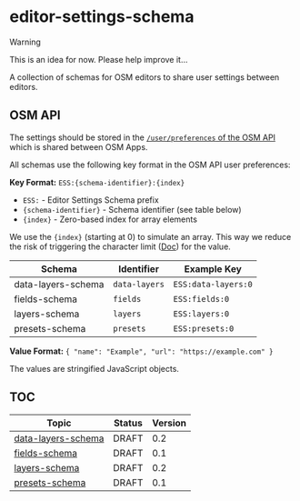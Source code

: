 # editor-settings-schema

> [!WARNING]
> This is an idea for now. Please help improve it…

A collection of schemas for OSM editors to share user settings between editors.

## OSM API

The settings should be stored in the [`/user/preferences` of the OSM API](https://wiki.openstreetmap.org/wiki/API_v0.6#Preferences_of_the_logged-in_user:_GET|PUT|DELETE_/api/0.6/user/preferences) which is shared between OSM Apps.

All schemas use the following key format in the OSM API user preferences:

**Key Format:** `ESS:{schema-identifier}:{index}`

- `ESS:` - Editor Settings Schema prefix
- `{schema-identifier}` - Schema identifier (see table below)
- `{index}` - Zero-based index for array elements

We use the `{index}` (starting at 0) to simulate an array. This way we reduce the risk of triggering the character limit ([Doc](https://wiki.openstreetmap.org/wiki/API_v0.6#Maximum_string_lengths)) for the value.

| Schema             | Identifier    | Example Key         |
| ------------------ | ------------- | ------------------- |
| data-layers-schema | `data-layers` | `ESS:data-layers:0` |
| fields-schema      | `fields`      | `ESS:fields:0`      |
| layers-schema      | `layers`      | `ESS:layers:0`      |
| presets-schema     | `presets`     | `ESS:presets:0`     |

**Value Format:** `{ "name": "Example", "url": "https://example.com" }`

The values are stringified JavaScript objects.

## TOC

| Topic                                                | Status | Version |
| ---------------------------------------------------- | ------ | ------- |
| [data-layers-schema](./data-layers-schema/README.md) | DRAFT  | 0.2     |
| [fields-schema](./fields-schema/README.md)           | DRAFT  | 0.1     |
| [layers-schema](./layers-schema/README.md)           | DRAFT  | 0.2     |
| [presets-schema](./presets-schema/README.md)         | DRAFT  | 0.1     |
